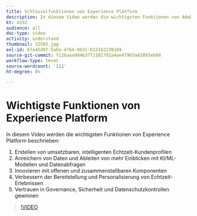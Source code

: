 ```yaml
---
title: Schlüsselfunktionen von Experience Platform
description: In diesem Video werden die wichtigsten Funktionen von Adobe Experience Platform&amp, mdash, Erstellen von umsetzbaren, intelligenten Echtzeit-Kundenprofilen, Anreichern von Daten und Ableiten von mehr Einblicken mit KI/ML-Modellen und -Datenabfragen, Innovieren mit offenen und zusammenstellbaren Komponenten, Verbessern der Bereitstellung und Personalisierung von Echtzeit-Erlebnissen und Gewinnen Sie Vertrauen in Governance-, Sicherheits- und Datenschutzkontrollen.
kt: 4332
audience: all
doc-type: video
activity: understand
thumbnail: 32502.jpg
exl-id: 6fa45d97-5aba-4764-9b31-6151b2238169
source-git-commit: f12baaa9d4b37f1101792a4ae479b5a62893eb68
workflow-type: tm+mt
source-wordcount: '111'
ht-degree: 0%

---
```


# Wichtigste Funktionen von Experience Platform

In diesem Video werden die wichtigsten Funktionen von Experience Platform beschrieben:

1. Erstellen von umsetzbaren, intelligenten Echtzeit-Kundenprofilen
1. Anreichern von Daten und Ableiten von mehr Einblicken mit KI/ML-Modellen und Datenabfragen
1. Innovieren mit offenen und zusammenstellbaren Komponenten
1. Verbessern der Bereitstellung und Personalisierung von Echtzeit-Erlebnissen
1. Vertrauen in Governance, Sicherheit und Datenschutzkontrollen gewinnen

>[!VIDEO](https://video.tv.adobe.com/v/32502?quality=12&learn=on)
